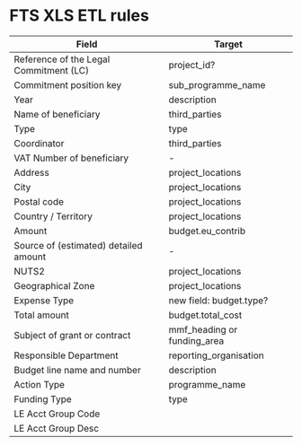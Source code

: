 # FTS XLS ETL rules

| Field                                  | Target                      |
| -------------------------------------- | --------------------------- |
| Reference of the Legal Commitment (LC) | project_id?                 |
| Commitment position key                | sub_programme_name          |
| Year                                   | description                 |
| Name of beneficiary                    | third_parties               |
| Type                                   | type                        |
| Coordinator                            | third_parties               |
| VAT Number of beneficiary              | -                           |
| Address                                | project_locations           |
| City                                   | project_locations           |
| Postal code                            | project_locations           |
| Country / Territory                    | project_locations           |
| Amount                                 | budget.eu_contrib           |
| Source of (estimated) detailed amount  | -                           |
| NUTS2                                  | project_locations           |
| Geographical Zone                      | project_locations           |
| Expense Type                           | new field: budget.type?     |
| Total amount                           | budget.total_cost           |
| Subject of grant or contract           | mmf_heading or funding_area |
| Responsible Department                 | reporting_organisation      |
| Budget line name and number            | description                 |
| Action Type                            | programme_name              |
| Funding Type                           | type                        |
| LE Acct Group Code                     |                             |
| LE Acct Group Desc                     |                             |
